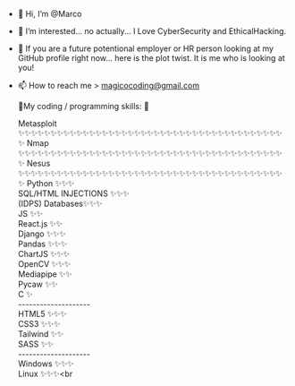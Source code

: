 - 👋 Hi, I’m @Marco
- 👀 I’m interested... no actually... I Love CyberSecurity and EthicalHacking. 
- 👀 If you are a future potentional employer or HR person looking at my GitHub profile right now... here is the plot twist. It is me who is looking at you!
- 📫 How to reach me > magicocoding@gmail.com 

  🌱My coding / programming skills: 🌱
  
  Metasploit   ✨✨✨✨✨✨✨✨✨✨✨✨✨✨✨✨✨✨✨✨✨✨✨✨✨✨✨✨✨✨✨✨✨✨✨✨✨✨✨✨✨✨
  Nmap         ✨✨✨✨✨✨✨✨✨✨✨✨✨✨✨✨✨✨✨✨✨✨✨✨✨✨✨✨✨✨✨✨✨✨✨✨✨✨✨✨✨✨
  Nesus        ✨✨✨✨✨✨✨✨✨✨✨✨✨✨✨✨✨✨✨✨✨✨✨✨✨✨✨✨✨✨✨✨✨✨✨✨✨✨✨✨✨✨
  Python      ✨✨✨<br>
  SQL/HTML INJECTIONS      ✨✨✨<br>
  (IDPS) Databases✨✨✨<br>
  JS          ✨✨<br>
  React.js    ✨✨<br>
  Django      ✨✨✨<br>
  Pandas      ✨✨✨<br>
  ChartJS     ✨✨✨<br>
  OpenCV      ✨✨✨<br>
  Mediapipe   ✨✨<br>
  Pycaw       ✨✨<br>
  C           ✨<br>
  --------------------<br>
  HTML5     ✨✨✨<br>
  CSS3      ✨✨✨<br>
  Tailwind  ✨✨<br>
  SASS      ✨✨<br>
  --------------------<br>
  Windows ✨✨✨<br>
  Linux ✨✨✨<br
  
<!---
Markomanis/Markomanis is a ✨ special ✨ repository because its `README.md` (this file) appears on your GitHub profile.
You can click the Preview link to take a look at your changes.
--->
